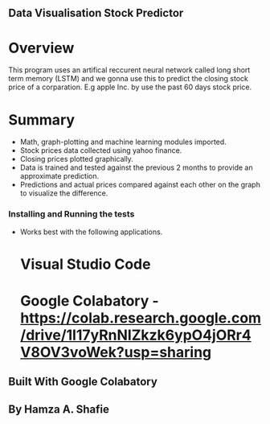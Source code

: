 ## Data Visualisation Stock Predictor

# Overview
This program uses an artifical reccurent neural network called long short term memory (LSTM) and we gonna use this to predict the closing stock price of a corparation. E.g apple Inc. by use the past 60 days stock price.

# Summary
- Math, graph-plotting and machine learning modules imported.
- Stock prices data collected using yahoo finance.
- Closing prices plotted graphically.
- Data is trained and tested against the previous 2 months to provide an approximate prediction.
- Predictions and actual prices compared against each other on the graph to visualize the difference.


### Installing and Running the tests

- Works best with the following applications.

  # Visual Studio Code
  # Google Colabatory - https://colab.research.google.com/drive/1l17yRnNIZkzk6ypO4jORr4V8OV3voWek?usp=sharing

## Built With Google Colabatory
## By Hamza A. Shafie

